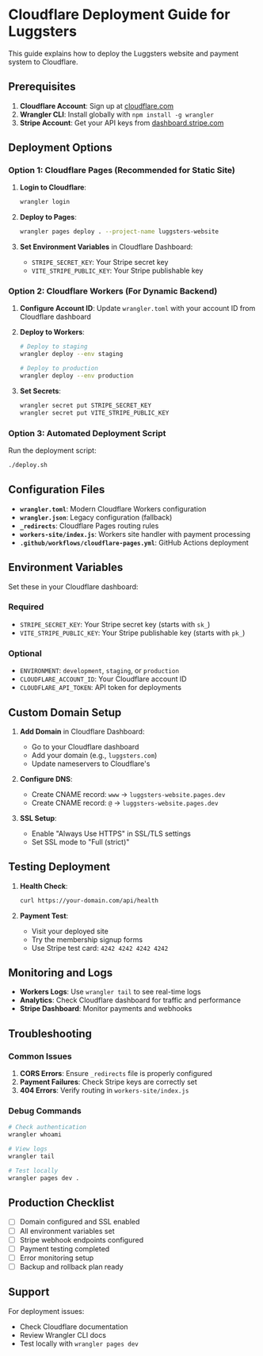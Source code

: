 # Cloudflare Deployment Guide for Luggsters

This guide explains how to deploy the Luggsters website and payment system to Cloudflare.

## Prerequisites

1. **Cloudflare Account**: Sign up at [cloudflare.com](https://cloudflare.com)
2. **Wrangler CLI**: Install globally with `npm install -g wrangler`
3. **Stripe Account**: Get your API keys from [dashboard.stripe.com](https://dashboard.stripe.com)

## Deployment Options

### Option 1: Cloudflare Pages (Recommended for Static Site)

1. **Login to Cloudflare**:
   ```bash
   wrangler login
   ```

2. **Deploy to Pages**:
   ```bash
   wrangler pages deploy . --project-name luggsters-website
   ```

3. **Set Environment Variables** in Cloudflare Dashboard:
   - `STRIPE_SECRET_KEY`: Your Stripe secret key
   - `VITE_STRIPE_PUBLIC_KEY`: Your Stripe publishable key

### Option 2: Cloudflare Workers (For Dynamic Backend)

1. **Configure Account ID**: 
   Update `wrangler.toml` with your account ID from Cloudflare dashboard

2. **Deploy to Workers**:
   ```bash
   # Deploy to staging
   wrangler deploy --env staging
   
   # Deploy to production
   wrangler deploy --env production
   ```

3. **Set Secrets**:
   ```bash
   wrangler secret put STRIPE_SECRET_KEY
   wrangler secret put VITE_STRIPE_PUBLIC_KEY
   ```

### Option 3: Automated Deployment Script

Run the deployment script:
```bash
./deploy.sh
```

## Configuration Files

- **`wrangler.toml`**: Modern Cloudflare Workers configuration
- **`wrangler.json`**: Legacy configuration (fallback)
- **`_redirects`**: Cloudflare Pages routing rules
- **`workers-site/index.js`**: Workers site handler with payment processing
- **`.github/workflows/cloudflare-pages.yml`**: GitHub Actions deployment

## Environment Variables

Set these in your Cloudflare dashboard:

### Required
- `STRIPE_SECRET_KEY`: Your Stripe secret key (starts with `sk_`)
- `VITE_STRIPE_PUBLIC_KEY`: Your Stripe publishable key (starts with `pk_`)

### Optional
- `ENVIRONMENT`: `development`, `staging`, or `production`
- `CLOUDFLARE_ACCOUNT_ID`: Your Cloudflare account ID
- `CLOUDFLARE_API_TOKEN`: API token for deployments

## Custom Domain Setup

1. **Add Domain** in Cloudflare Dashboard:
   - Go to your Cloudflare dashboard
   - Add your domain (e.g., `luggsters.com`)
   - Update nameservers to Cloudflare's

2. **Configure DNS**:
   - Create CNAME record: `www` → `luggsters-website.pages.dev`
   - Create CNAME record: `@` → `luggsters-website.pages.dev`

3. **SSL Setup**:
   - Enable "Always Use HTTPS" in SSL/TLS settings
   - Set SSL mode to "Full (strict)"

## Testing Deployment

1. **Health Check**:
   ```bash
   curl https://your-domain.com/api/health
   ```

2. **Payment Test**:
   - Visit your deployed site
   - Try the membership signup forms
   - Use Stripe test card: `4242 4242 4242 4242`

## Monitoring and Logs

- **Workers Logs**: Use `wrangler tail` to see real-time logs
- **Analytics**: Check Cloudflare dashboard for traffic and performance
- **Stripe Dashboard**: Monitor payments and webhooks

## Troubleshooting

### Common Issues

1. **CORS Errors**: Ensure `_redirects` file is properly configured
2. **Payment Failures**: Check Stripe keys are correctly set
3. **404 Errors**: Verify routing in `workers-site/index.js`

### Debug Commands

```bash
# Check authentication
wrangler whoami

# View logs
wrangler tail

# Test locally
wrangler pages dev .
```

## Production Checklist

- [ ] Domain configured and SSL enabled
- [ ] All environment variables set
- [ ] Stripe webhook endpoints configured
- [ ] Payment testing completed
- [ ] Error monitoring setup
- [ ] Backup and rollback plan ready

## Support

For deployment issues:
- Check Cloudflare documentation
- Review Wrangler CLI docs
- Test locally with `wrangler pages dev`